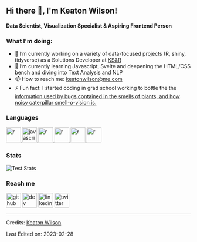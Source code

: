 ## Hi there 👋, I'm Keaton Wilson!
#### Data Scientist, Visualization Specialist & Aspiring Frontend Person


 ### What I'm doing: 
 
- 🔭 I’m currently working on a variety of data-focused projects (R, shiny, tidyverse) as a Solutions Developer at [KS&R](https://www.ksrinc.com)
- 🌱 I’m currently learning Javascript, Svelte and deepening the HTML/CSS bench and diving into Text Analysis and NLP 
- 📫 How to reach me: keatonwilson@me.com
- ⚡ Fun fact: I started coding in grad school working to bottle the the [information used by bugs contained in the smells of plants, and how noisy caterpillar smell-o-vision is.](https://scholar.google.com/citations?user=qL_0eqAAAAAJ&hl=en&oi=ao) 


<h3 align="left">Languages</h3>
<p align="left"> <a href="https://www.rstudio.com" target="_blank"> <img src="https://cdn.jsdelivr.net/gh/devicons/devicon/icons/r/r-original.svg" alt="r" width="40" height="40"/> </a>
<a href="https://developer.mozilla.org/en-US/docs/Web/JavaScript" target="_blank"> <img src="https://cdn.jsdelivr.net/gh/devicons/devicon/icons/javascript/javascript-original.svg" alt="javascript" width="40" height="40"/> </a> 
<a href="https://developer.mozilla.org/en-US/docs/Glossary/HTML5" target="_blank"> <img src="https://cdn.jsdelivr.net/gh/devicons/devicon/icons/html5/html5-original.svg" alt="r" width="40" height="40"/> </a> 
<a href="https://developer.mozilla.org/en-US/docs/Web/CSS" target="_blank"> <img src="https://cdn.jsdelivr.net/gh/devicons/devicon/icons/css3/css3-plain-wordmark.svg" alt="r" width="40" height="40"/> </a>
<a href="https://www.docker.com" target="_blank"> <img src="https://cdn.jsdelivr.net/gh/devicons/devicon/icons/docker/docker-plain-wordmark.svg" alt="r" width="40" height="40"/> </a>
<a href="https://svelte.dev" target="_blank"> <img src="https://cdn.jsdelivr.net/gh/devicons/devicon/icons/svelte/svelte-original.svg" alt="r" width="40" height="40"/> </a>
  
  
  


### Stats
![Test Stats](https://myreadme.vercel.app/api/embed/keatonwilson?panels=userstatistics,toplanguages,commitgraph)
 
### Reach me
[<img src='https://cdn.jsdelivr.net/npm/simple-icons@3.0.1/icons/github.svg' alt='github' height='40'>](https://github.com/keatonwilson)  [<img src='https://cdn.jsdelivr.net/npm/simple-icons@3.0.1/icons/hashnode.svg' alt='dev' height='40'>](https://dev.to/keatonwilson)  [<img src='https://cdn.jsdelivr.net/npm/simple-icons@3.0.1/icons/linkedin.svg' alt='linkedin' height='40'>](https://www.linkedin.com/in/keatonwilson/)  [<img src='https://cdn.jsdelivr.net/npm/simple-icons@3.0.1/icons/twitter.svg' alt='twitter' height='40'>](https://twitter.com/keatonwilson)  
 
-----
Credits: [Keaton Wilson](https://github.com/keatonwilson)

Last Edited on: 2023-02-28



